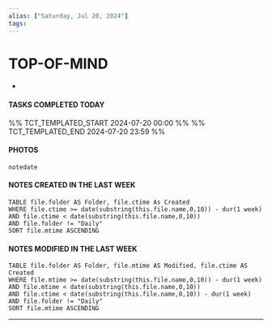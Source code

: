 ```yaml
---
alias: ["Saturday, Jul 20, 2024"]
tags: 
---
```



# TOP-OF-MIND
-  

#### TASKS COMPLETED TODAY
%% TCT_TEMPLATED_START 2024-07-20 00:00 %%
%% TCT_TEMPLATED_END 2024-07-20 23:59 %%


#### PHOTOS
```photos
notedate
```

#### NOTES CREATED IN THE LAST WEEK
``` dataview
TABLE file.folder AS Folder, file.ctime As Created
WHERE file.ctime >= date(substring(this.file.name,0,10)) - dur(1 week) 
AND file.ctime < date(substring(this.file.name,0,10)) 
AND file.folder != "Daily"
SORT file.mtime ASCENDING
```

#### NOTES MODIFIED IN THE LAST WEEK
``` dataview
TABLE file.folder AS Folder, file.mtime AS Modified, file.ctime AS Created
WHERE file.mtime >= date(substring(this.file.name,0,10)) - dur(1 week)
AND file.mtime < date(substring(this.file.name,0,10))
AND file.ctime < date(substring(this.file.name,0,10)) - dur(1 week)
AND file.folder != "Daily"
SORT file.mtime ASCENDING
```
---
